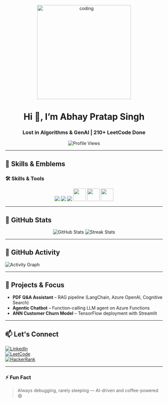 <!-- HEADER -->
<p align="center">
  <img src="https://media.giphy.com/media/H7f5ZGjvKXBaLbBigO/giphy.gif" alt="coding" width="300"/>
</p>

<h1 align="center">Hi 👋, I’m Abhay Pratap Singh</h1>
<h3 align="center">Lost in Algorithms & GenAI | 210+ LeetCode Done</h3>

<p align="center">
  <img src="https://komarev.com/ghpvc/?username=hey-abhay&label=Profile%20Views&color=0e75b6&style=flat" alt="Profile Views"/>
</p>

---

## 🔧 Skills & Emblems

### 🛠️ Skills & Tools

<p align="center">
  <!-- Programming Languages -->
  <img src="https://skillicons.dev/icons?i=python,java,cpp,c" />
  
  <!-- ML / GenAI Frameworks -->
  <img src="https://skillicons.dev/icons?i=tensorflow,pytorch,huggingface" />
  
  <!-- Tools -->
  <img src="https://skillicons.dev/icons?i=vscode,git,github,azure" />

  <!-- Manual icons for LangChain, Streamlit, OpenAI -->
  <img src="https://raw.githubusercontent.com/yurijserrano/Github-Profile-Readme-Logos/main/frameworks/streamlit.svg" width="40" />
  <img src="https://raw.githubusercontent.com/yurijserrano/Github-Profile-Readme-Logos/main/cloud/openai.svg" width="40" />
  <img src="https://raw.githubusercontent.com/valeriupredoi/github-profile-readme-open-source-icons/main/icons/langchain.svg" width="40" />
</p>


---

## 🧠 GitHub Stats

<p align="center">
  <img src="https://github-readme-stats.vercel.app/api?username=hey-abhay&show_icons=true&theme=dracula" alt="GitHub Stats"/>
  <img src="https://github-readme-streak-stats.herokuapp.com/?user=hey-abhay&theme=dark" alt="Streak Stats"/>
</p>

---

## 🚀 GitHub Activity

![Activity Graph](https://activity-graph.herokuapp.com/graph?username=hey-abhay&theme=react-dark)

---

## 📂 Projects & Focus

- **PDF Q&A Assistant** – RAG pipeline (LangChain, Azure OpenAI, Cognitive Search)
- **Agentic Chatbot** – Function-calling LLM agent on Azure Functions
- **ANN Customer Churn Model** – TensorFlow deployment with Streamlit

---

## 📫 Let's Connect

[![LinkedIn](https://img.shields.io/badge/LinkedIn-Abhay%20Singh-blue?style=for-the-badge&logo=linkedin)](https://linkedin.com/in/abhay-singh-b47405315)  
[![LeetCode](https://img.shields.io/badge/LeetCode-210%2B_Shared-orange?style=for-the-badge&logo=leetcode)](https://leetcode.com/abhaysingh_13/)  
[![HackerRank](https://img.shields.io/badge/HackerRank-Solved-green?style=for-the-badge&logo=hackerrank)](https://www.hackerrank.com/ai1a_2310286)

---

### ⚡ Fun Fact
> Always debugging, rarely sleeping — AI-driven and coffee-powered 😄
